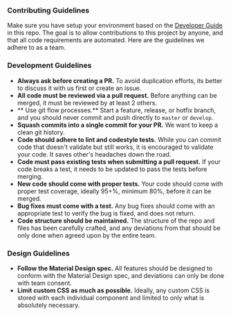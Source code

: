 ### Contributing Guidelines

Make sure you have setup your environment based on the [Developer Guide](DEVELOPER_GUIDE.md) in this repo. The goal is to allow contributions to this project by anyone, and that all code requirements are automated. Here are the guidelines we adhere to as a team.

### Development Guidelines

* **Always ask before creating a PR.** To avoid duplication efforts, its better to discuss it with us first or create an issue.
* **All code must be reviewed via a pull request.** Before anything can be merged, it must be reviewed by at least 2 others.
* ** Use git flow processes.** Start a feature, release, or hotfix branch, and you should never commit and push directly to `master` or `develop`.
* **Squash commits into a single commit for your PR.** We want to keep a clean git history.
* **Code should adhere to lint and codestyle tests.** While you can commit code that doesn't validate but still works, it is encouraged to validate your code. It saves other's headaches down the road.
* **Code must pass existing tests when submitting a pull request.** If your code breaks a test, it needs to be updated to pass the tests before merging.
* **New code should come with proper tests.** Your code should come with proper test coverage, ideally 95+%, minimum 80%, before it can be merged.
* **Bug fixes must come with a test.** Any bug fixes should come with an appropriate test to verify the bug is fixed, and does not return.
* **Code structure should be maintained.** The structure of the repo and files has been carefully crafted, and any deviations from that should be only done when agreed upon by the entire team.

### Design Guidelines

* **Follow the Material Design spec.** All features should be designed to conform with the Material Design spec, and deviations can only be done with team consent.
* **Limit custom CSS as much as possible.** Ideally, any custom CSS is stored with each individual component and limited to only what is absolutely necessary.
 
